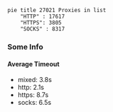 
```mermaid
pie title 27021 Proxies in list
    "HTTP" : 17617
    "HTTPS": 3805
    "SOCKS" : 8317
```

### Some Info
#### Average Timeout

- mixed: 3.8s
- http: 2.1s
- https: 8.7s
- socks: 6.5s
